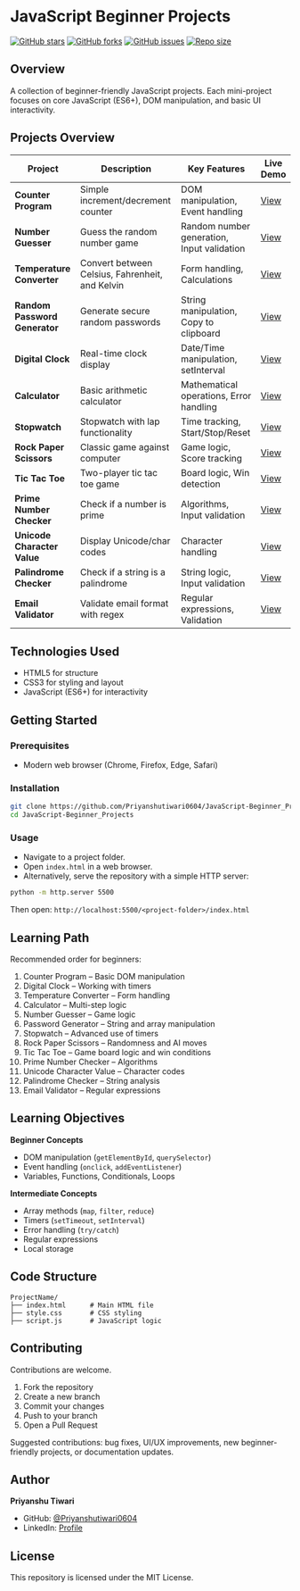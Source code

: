 

# JavaScript Beginner Projects

[![GitHub stars](https://img.shields.io/github/stars/Priyanshutiwari0604/JavaScript-Beginner_Projects?style=flat-square)](https://github.com/Priyanshutiwari0604/JavaScript-Beginner_Projects/stargazers)
[![GitHub forks](https://img.shields.io/github/forks/Priyanshutiwari0604/JavaScript-Beginner_Projects?style=flat-square)](https://github.com/Priyanshutiwari0604/JavaScript-Beginner_Projects/network/members)
[![GitHub issues](https://img.shields.io/github/issues/Priyanshutiwari0604/JavaScript-Beginner_Projects?style=flat-square)](https://github.com/Priyanshutiwari0604/JavaScript-Beginner_Projects/issues)
[![Repo size](https://img.shields.io/github/repo-size/Priyanshutiwari0604/JavaScript-Beginner_Projects?style=flat-square)](https://github.com/Priyanshutiwari0604/JavaScript-Beginner_Projects)

## Overview

A collection of beginner-friendly JavaScript projects. Each mini-project focuses on core JavaScript (ES6+), DOM manipulation, and basic UI interactivity.

## Projects Overview

| Project                       | Description                                     | Key Features                               | Live Demo                                |
| ----------------------------- | ----------------------------------------------- | ------------------------------------------ | ---------------------------------------- |
| **Counter Program**           | Simple increment/decrement counter              | DOM manipulation, Event handling           | [View](./01.CounterProgram/)             |
| **Number Guesser**            | Guess the random number game                    | Random number generation, Input validation | [View](./02.Numberguesser/)              |
| **Temperature Converter**     | Convert between Celsius, Fahrenheit, and Kelvin | Form handling, Calculations                | [View](./03.TemperatureConverter/)       |
| **Random Password Generator** | Generate secure random passwords                | String manipulation, Copy to clipboard     | [View](./04.RandomPassword%20generator/) |
| **Digital Clock**             | Real-time clock display                         | Date/Time manipulation, setInterval        | [View](./05.DigitalClockProgram/)        |
| **Calculator**                | Basic arithmetic calculator                     | Mathematical operations, Error handling    | [View](./06Calculator/)                  |
| **Stopwatch**                 | Stopwatch with lap functionality                | Time tracking, Start/Stop/Reset            | [View](./07.Stopwatch/)                  |
| **Rock Paper Scissors**       | Classic game against computer                   | Game logic, Score tracking                 | [View](./08.Rock-Paper-scissors/)        |
| **Tic Tac Toe**               | Two-player tic tac toe game                     | Board logic, Win detection                 | [View](./9.TIC-TAC-TOE/)                 |
| **Prime Number Checker**      | Check if a number is prime                      | Algorithms, Input validation               | [View](./10.PrimeNumber_checker/)        |
| **Unicode Character Value**   | Display Unicode/char codes                      | Character handling                         | [View](./11.Unicode_Character_value/)    |
| **Palindrome Checker**        | Check if a string is a palindrome               | String logic, Input validation             | [View](./12.PalindromeChecker/)          |
| **Email Validator**           | Validate email format with regex                | Regular expressions, Validation            | [View](./13.Email_validator/)            |

## Technologies Used

* HTML5 for structure
* CSS3 for styling and layout
* JavaScript (ES6+) for interactivity

## Getting Started

### Prerequisites

* Modern web browser (Chrome, Firefox, Edge, Safari)

### Installation

```bash
git clone https://github.com/Priyanshutiwari0604/JavaScript-Beginner_Projects.git
cd JavaScript-Beginner_Projects
```

### Usage

* Navigate to a project folder.
* Open `index.html` in a web browser.
* Alternatively, serve the repository with a simple HTTP server:

```bash
python -m http.server 5500
```

Then open: `http://localhost:5500/<project-folder>/index.html`

## Learning Path

Recommended order for beginners:

1. Counter Program – Basic DOM manipulation
2. Digital Clock – Working with timers
3. Temperature Converter – Form handling
4. Calculator – Multi-step logic
5. Number Guesser – Game logic
6. Password Generator – String and array manipulation
7. Stopwatch – Advanced use of timers
8. Rock Paper Scissors – Randomness and AI moves
9. Tic Tac Toe – Game board logic and win conditions
10. Prime Number Checker – Algorithms
11. Unicode Character Value – Character codes
12. Palindrome Checker – String analysis
13. Email Validator – Regular expressions

## Learning Objectives

**Beginner Concepts**

* DOM manipulation (`getElementById`, `querySelector`)
* Event handling (`onclick`, `addEventListener`)
* Variables, Functions, Conditionals, Loops

**Intermediate Concepts**

* Array methods (`map`, `filter`, `reduce`)
* Timers (`setTimeout`, `setInterval`)
* Error handling (`try/catch`)
* Regular expressions
* Local storage

## Code Structure

```
ProjectName/
├── index.html      # Main HTML file
├── style.css       # CSS styling
├── script.js       # JavaScript logic

```

## Contributing

Contributions are welcome.

1. Fork the repository
2. Create a new branch
3. Commit your changes
4. Push to your branch
5. Open a Pull Request

Suggested contributions: bug fixes, UI/UX improvements, new beginner-friendly projects, or documentation updates.

## Author

**Priyanshu Tiwari**

* GitHub: [@Priyanshutiwari0604](https://github.com/Priyanshutiwari0604)
* LinkedIn: [Profile](https://www.linkedin.com/in/priyanshutiwari3006)

## License

This repository is licensed under the MIT License.


